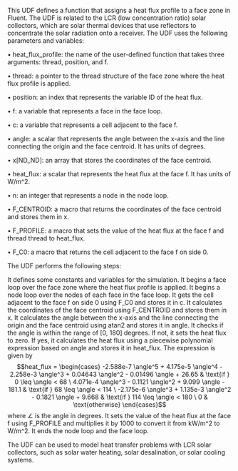 This UDF defines a function that assigns a heat flux profile to a face zone in Fluent. The UDF is related to the LCR (low concentration ratio) solar collectors, which are solar thermal devices that use reflectors to concentrate the solar radiation onto a receiver. The UDF uses the following parameters and variables:

•  heat_flux_profile: the name of the user-defined function that takes three arguments: thread, position, and f.

•  thread: a pointer to the thread structure of the face zone where the heat flux profile is applied.

•  position: an index that represents the variable ID of the heat flux.

•  f: a variable that represents a face in the face loop.

•  c: a variable that represents a cell adjacent to the face f.

•  angle: a scalar that represents the angle between the x-axis and the line connecting the origin and the face centroid. It has units of degrees.

•  x[ND_ND]: an array that stores the coordinates of the face centroid.

•  heat_flux: a scalar that represents the heat flux at the face f. It has units of W/m^2.

•  n: an integer that represents a node in the node loop.

•  F_CENTROID: a macro that returns the coordinates of the face centroid and stores them in x.

•  F_PROFILE: a macro that sets the value of the heat flux at the face f and thread thread to heat_flux.

•  F_C0: a macro that returns the cell adjacent to the face f on side 0.

The UDF performs the following steps:


It defines some constants and variables for the simulation.
It begins a face loop over the face zone where the heat flux profile is applied.
It begins a node loop over the nodes of each face in the face loop.
It gets the cell adjacent to the face f on side 0 using F_C0 and stores it in c.
It calculates the coordinates of the face centroid using F_CENTROID and stores them in x.
It calculates the angle between the x-axis and
the line connecting
the origin and
the face centroid using atan2 and stores it in angle.
It checks if
the angle is within
the range of [0, 180] degrees. If not, it sets
the heat flux to zero. If yes, it calculates
the heat flux using a piecewise polynomial expression based on angle and stores it in heat_flux. The expression is given by $$heat_flux = \begin{cases} -2.588e-7 \angle^5 + 4.175e-5 \angle^4 - 2.258e-3 \angle^3 + 0.04643 \angle^2 - 0.01496 \angle + 26.65 & \text{if } 0 \leq \angle < 68 \ 4.071e-4 \angle^3 - 0.1121 \angle^2 + 9.099 \angle - 181.1 & \text{if } 68 \leq \angle < 114 \ -2.175e-6 \angle^3 + 1.135e-3 \angle^2 - 0.1821 \angle + 9.668 & \text{if } 114 \leq \angle < 180 \ 0 & \text{otherwise} \end{cases}$$ where $\angle$ is
the angle
in degrees.
It sets
the value of
the heat flux at
the face f using F_PROFILE and multiplies it by 1000 to convert it from kW/m^2 to W/m^2.
It ends
the node loop and
the face loop.

The UDF can be used to model heat transfer problems with LCR solar collectors, such as solar water heating, solar desalination, or solar cooling systems.

